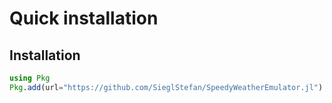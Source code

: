 # Quick installation

## Installation

```julia
using Pkg
Pkg.add(url="https://github.com/SieglStefan/SpeedyWeatherEmulator.jl")
```